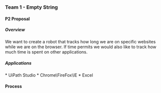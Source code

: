 ### Team 1 - Empty String 
#### P2 Proposal

##### Overview
We want to create a robot that tracks how long we are on specific websites while we are on the browser. 
If time permits we would also like to track how much time is spent on other applications. 

##### Applications
\* UiPath Studio
\* Chrome\FireFox\IE
\* Excel

#### Process
